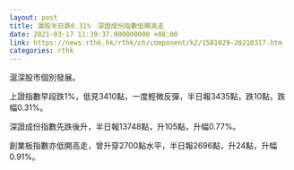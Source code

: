 ```yaml
---
layout: post
title: 滬股半日跌0.31%　深證成份指數低開高走
date: 2021-03-17 11:39:37.000000000 +08:00
link: https://news.rthk.hk/rthk/ch/component/k2/1581029-20210317.htm
categories: rthk
---
```


滬深股市個別發展。

上證指數早段跌1%，低見3410點，一度輕微反彈，半日報3435點，跌10點，跌幅0.31%。

深證成份指數先跌後升，半日報13748點，升105點，升幅0.77%。

創業板指數亦低開高走，曾升穿2700點水平，半日報2696點，升24點，升幅0.91%。
